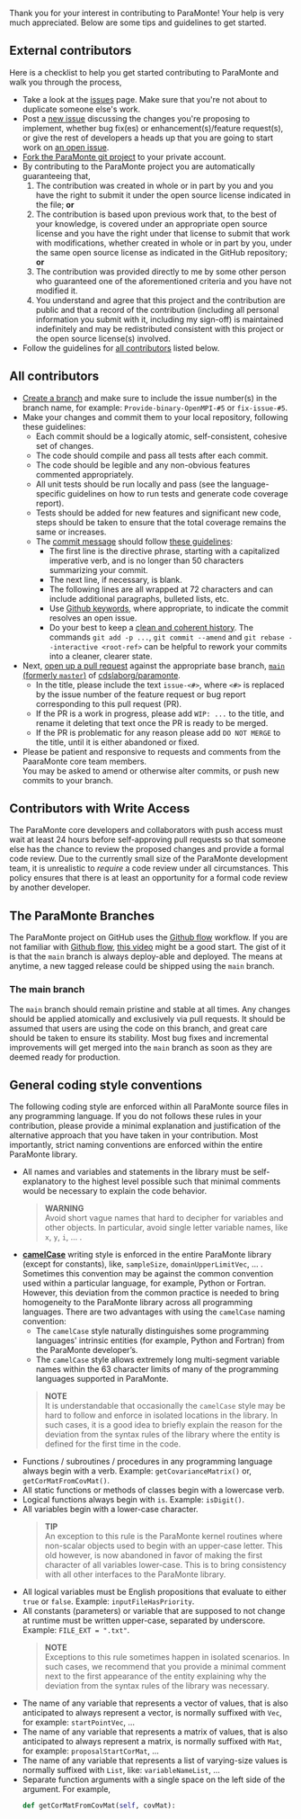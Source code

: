 
Thank you for your interest in contributing to ParaMonte! Your help is very much appreciated. 
Below are some tips and guidelines to get started. 

## External contributors  

Here is a checklist to help you get started contributing to ParaMonte and walk you through the process,  

+   Take a look at the [issues](https://github.com/cdslaborg/paramonte/issues) page. Make sure that you're not about to duplicate someone else's work.  
+   Post a [new issue](https://github.com/cdslaborg/paramonte/issues/new/choose) discussing the changes you're proposing to implement, 
    whether bug fix(es) or enhancement(s)/feature request(s), 
    or give the rest of developers a heads up that you are going to start work on [an open issue](https://github.com/cdslaborg/paramonte/issues).  
+   [Fork the ParaMonte git project](https://help.github.com/articles/fork-a-repo/) to your private account.  
+   By contributing to the ParaMonte project you are automatically guaranteeing that,  
    1.  The contribution was created in whole or in part by you and you have the right to submit it under the open source license indicated in the file; **or**  
    1.  The contribution is based upon previous work that, to the best of your knowledge, 
    is covered under an appropriate open source license and you have the right under that license to submit that work with modifications, 
    whether created in whole or in part by you, under the same open source license as indicated in the GitHub repository; **or**  
    1.  The contribution was provided directly to me by some other person who guaranteed one of the aforementioned criteria and you have not modified it.  
    1.  You understand and agree that this project and the contribution are public and that a record of the contribution 
        (including all personal information you submit with it, including my sign-off) is maintained indefinitely 
        and may be redistributed consistent with this project or the open source license(s) involved.  
+   Follow the guidelines for [all contributors](#all-contributors) listed below.  

## All contributors  

+   [Create a branch](https://help.github.com/articles/creating-and-deleting-branches-within-your-repository/) and make sure to include the issue number(s) in the branch name, for example: `Provide-binary-OpenMPI-#5` or `fix-issue-#5`.  
+   Make your changes and commit them to your local repository, following these guidelines:  
    +   Each commit should be a logically atomic, self-consistent, cohesive set of changes.  
    +   The code should compile and pass all tests after each commit.  
    +   The code should be legible and any non-obvious features commented appropriately.  
    +   All unit tests should be run locally and pass (see the language-specific guidelines on how to run tests and generate code coverage report). 
    +   Tests should be added for new features and significant new code, 
        steps should be taken to ensure that the total coverage remains the same or increases.
    +   The [commit message](https://robots.thoughtbot.com/5-useful-tips-for-a-better-commit-message) should follow [these guidelines](https://tbaggery.com/2008/04/19/a-note-about-git-commit-messages.html):  
        +   The first line is the directive phrase, starting with a capitalized imperative verb, and is no longer than 50 characters summarizing your commit.  
        +   The next line, if necessary, is blank.  
        +   The following lines are all wrapped at 72 characters and can include additional paragraphs, bulleted lists, etc.  
        +   Use [Github keywords](https://help.github.com/articles/closing-issues-via-commit-messages/#closing-an-issue-in-a-different-repository), where appropriate, to indicate the commit resolves an open issue.  
        +   Do your best to keep a [clean and coherent history](https://www.notion.so/reviewboard/Keeping-Commit-Histories-Clean-0f717c4e802c4a0ebd852cf9337ce5d2). 
            The commands `git add -p ...`, `git commit --amend` and `git rebase --interactive <root-ref>` 
            can be helpful to rework your commits into a cleaner, clearer state.  
+   Next, [open up a pull request](https://github.com/cdslaborg/paramonte/compare) against the appropriate base branch, [`main` (formerly `master`)](https://github.com/cdslaborg/paramonte/tree/main) of [cdslaborg/paramonte](https://github.com/cdslaborg/paramonte).  
    +   In the title, please include the text `issue-<#>`, where `<#>` is replaced by 
        the issue number of the feature request or bug report corresponding to this pull request (PR).  
    +   If the PR is a work in progress, please add `WIP: ...` to the title, and rename it deleting that text once the PR is ready to be merged.  
    +   If the PR is problematic for any reason please add `DO NOT MERGE` to the title, until it is either abandoned or fixed.  
+   Please be patient and responsive to requests and comments from the PaaraMonte core team members.  
    You may be asked to amend or otherwise alter commits, or push new commits to your branch.  

## Contributors with Write Access  

The ParaMonte core developers and collaborators with push access must wait at least 24 hours before self-approving 
pull requests so that someone else has the chance to review the proposed changes and provide a formal code review. 
Due to the currently small size of the ParaMonte development team, it is unrealistic to *require* a code review under 
all circumstances. This policy ensures that there is at least an opportunity for a formal code review by another developer.  

## The ParaMonte Branches  

The ParaMonte project on GitHub uses the [Github flow](https://guides.github.com/introduction/flow/) workflow. If you are not familiar with [Github flow](https://guides.github.com/introduction/flow/), [this video](https://www.youtube.com/watch?v=EwWZbyjDs9c&feature=youtu.be&list=PLg7s6cbtAD17uAwaZwiykDci_q3te3CTY) might be a good start. The gist of it is that the `main` branch is always deploy-able and deployed. The means at anytime, a new tagged release could be shipped using the `main` branch.

### The main branch  

The `main` branch should remain pristine and stable at all times. Any changes should be applied atomically and exclusively via pull requests. It should be assumed that users are using the code on this branch,
and great care should be taken to ensure its stability. Most bug fixes and incremental improvements will get merged into the `main` branch as soon as they are deemed ready for production.

## General coding style conventions  

The following coding style are enforced within all ParaMonte source files in any programming language. If you do not follows these rules in your contribution, please provide a minimal explanation and justification of the alternative approach that you have taken in your contribution. Most importantly, strict naming conventions are enforced within the entire ParaMonte library.  

+   All names and variables and statements in the library must be self-explanatory to the highest level possible such that minimal comments would be necessary to explain the code behavior.  
    > **WARNING**  
    > Avoid short vague names that hard to decipher for variables and other objects. In particular, avoid single letter variable names, like `x`, `y`, `i`, ... .  
+   [**camelCase**](https://en.wikipedia.org/wiki/Camel_case) writing style is enforced in the entire ParaMonte library (except for constants), like, `sampleSize`, `domainUpperLimitVec`, ... .  Sometimes this convention may be against the common convention used within a particular language, for example, Python or Fortran. However, this deviation from the common practice is needed to bring homogeneity to the ParaMonte library across all programming languages. There are two advantages with using the `camelCase` naming convention:  
    +   The `camelCase` style naturally distinguishes some programming languages' intrinsic entities (for example, Python and Fortran) from the ParaMonte developer’s.  
    +   The `camelCase` style allows extremely long multi-segment variable names within the 63 character limits of many of the programming languages supported in ParaMonte.  
    > **NOTE**  
    > It is understandable that occasionally the `camelCase` style may be hard to follow and enforce in isolated locations in the library. In such cases, it is a good idea to briefly explain the reason for the deviation from the syntax rules of the library where the entity is defined for the first time in the code.  
+   Functions / subroutines / procedures in any programming language always begin with a verb. Example: `getCovarianceMatrix()` or, `getCorMatFromCovMat()`.  
+   All static functions or methods of classes begin with a lowercase verb.
+   Logical functions always begin with `is`. Example: `isDigit()`.  
+   All variables begin with a lower-case character. 
    > **TIP**  
    > An exception to this rule is the ParaMonte kernel routines where non-scalar objects used to begin with an upper-case letter. This old however, is now abandoned in favor of making the first character of all variables lower-case. This is to bring consistency with all other interfaces to the ParaMonte library.  
+   All logical variables must be English propositions that evaluate to either `true` or `false`. Example: `inputFileHasPriority`.  
+   All constants (parameters) or variable that are supposed to not change at runtime must be written upper-case, separated by underscore. Example: `FILE_EXT = ".txt"`.  
    > **NOTE**  
    > Exceptions to this rule sometimes happen in isolated scenarios. In such cases, we recommend that you provide a minimal comment next to the first appearance of the entity explaining why the deviation from the syntax rules of the library was necessary.  
+   The name of any variable that represents a vector of values, that is also anticipated to always represent a vector, is normally suffixed with `Vec`, for example: `startPointVec`, ...
+   The name of any variable that represents a matrix of values, that is also anticipated to always represent a matrix, is normally suffixed with `Mat`, for example: `proposalStartCorMat`, ...
+   The name of any variable that represents a list of varying-size values is normally suffixed with `List`, like: `variableNameList`, ...
+   Separate function arguments with a single space on the left side of the argument. For example,  
    ```python  
    def getCorMatFromCovMat(self, covMat):
    ```  
